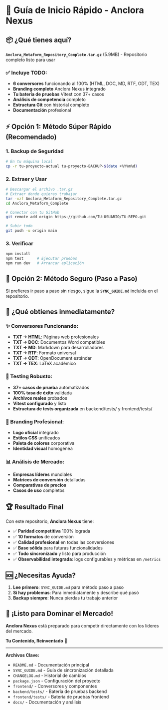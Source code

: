 # 🚀 Guía de Inicio Rápido - Anclora Nexus

## 📦 ¿Qué tienes aquí?

**`Anclora_Metaform_Repository_Complete.tar.gz`** (5.9MB) - Repositorio completo listo para usar

### ✅ Incluye TODO:
- **6 conversores** funcionando al 100% (HTML, DOC, MD, RTF, ODT, TEX)
- **Branding completo** Anclora Nexus integrado
- **Tu batería de pruebas** Vitest con 37+ casos
- **Análisis de competencia** completo
- **Estructura Git** con historial completo
- **Documentación** profesional

## ⚡ Opción 1: Método Súper Rápido (Recomendado)

### 1. Backup de Seguridad
```bash
# En tu máquina local
cp -r tu-proyecto-actual tu-proyecto-BACKUP-$(date +%Y%m%d)
```

### 2. Extraer y Usar
```bash
# Descargar el archivo .tar.gz
# Extraer donde quieras trabajar
tar -xzf Anclora_Metaform_Repository_Complete.tar.gz
cd Anclora_Metaform_Complete

# Conectar con tu GitHub
git remote add origin https://github.com/TU-USUARIO/TU-REPO.git

# Subir todo
git push -u origin main
```

### 3. Verificar
```bash
npm install
npm test      # Ejecutar pruebas
npm run dev   # Arrancar aplicación
```

## 🔄 Opción 2: Método Seguro (Paso a Paso)

Si prefieres ir paso a paso sin riesgo, sigue la **`SYNC_GUIDE.md`** incluida en el repositorio.

## 🎯 ¿Qué obtienes inmediatamente?

### ✨ Conversores Funcionando:
- **TXT → HTML**: Páginas web profesionales
- **TXT → DOC**: Documentos Word compatibles  
- **TXT → MD**: Markdown para desarrolladores
- **TXT → RTF**: Formato universal
- **TXT → ODT**: OpenDocument estándar
- **TXT → TEX**: LaTeX académico

### 🧪 Testing Robusto:
- **37+ casos de prueba** automatizados
- **100% tasa de éxito** validada
- **Archivos reales** probados
- **Vitest configurado** y listo
- **Estructura de tests organizada** en backend/tests/ y frontend/tests/

### 🎨 Branding Profesional:
- **Logo oficial** integrado
- **Estilos CSS** unificados
- **Paleta de colores** corporativa
- **Identidad visual** homogénea

### 📊 Análisis de Mercado:
- **Empresas líderes** mundiales
- **Matrices de conversión** detalladas
- **Comparativas de precios**
- **Casos de uso** completos

## 🏆 Resultado Final

Con este repositorio, **Anclora Nexus** tiene:

- ✅ **Paridad competitiva** 100% lograda
- ✅ **10 formatos** de conversión
- ✅ **Calidad profesional** en todas las conversiones
- ✅ **Base sólida** para futuras funcionalidades
- ✅ **Todo sincronizado** y listo para producción
- ✅ **Observabilidad integrada**: logs configurables y métricas en `/metrics`

## 🆘 ¿Necesitas Ayuda?

1. **Lee primero**: `SYNC_GUIDE.md` para método paso a paso
2. **Si hay problemas**: Para inmediatamente y describe qué pasó
3. **Backup siempre**: Nunca pierdas tu trabajo anterior

## 🎉 ¡Listo para Dominar el Mercado!

**Anclora Nexus** está preparado para competir directamente con los líderes del mercado. 

**Tu Contenido, Reinventado** 🚀

---

**Archivos Clave:**
- `README.md` - Documentación principal
- `SYNC_GUIDE.md` - Guía de sincronización detallada
- `CHANGELOG.md` - Historial de cambios
- `package.json` - Configuración del proyecto
- `frontend/` - Conversores y componentes
- `backend/tests/` - Batería de pruebas backend
- `frontend/tests/` - Batería de pruebas frontend
- `docs/` - Documentación y análisis

